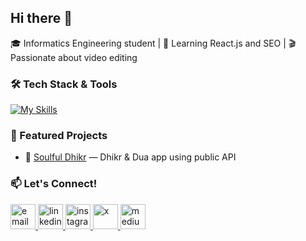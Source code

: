 ## Hi there 👋
🎓 Informatics Engineering student | 🧠 Learning React.js and SEO | 🎬 Passionate about video editing

### 🛠️ Tech Stack & Tools
[![My Skills](https://skillicons.dev/icons?i=react,ts,js,figma,github,ae,pr)](https://skillicons.dev)



### 🚀 Featured Projects
- 🌙 [Soulful Dhikr](https://github.com/chadoincode/soulful-dhikr) — Dhikr & Dua app using public API  

### 📫 Let's Connect!

<p align="left">
  <a href="mailto:ayeshadearraisa@gmail.com" target="_blank">
    <img src="https://cdn.jsdelivr.net/gh/devicons/devicon/icons/google/google-original.svg" height="40" alt="email" />
  </a>
  <a href="https://linkedin.com/in/ayeshadearraisa" target="_blank">
    <img src="https://cdn.jsdelivr.net/gh/devicons/devicon/icons/linkedin/linkedin-original.svg" height="40" alt="linkedin" />
  </a>
  <a href="https://instagram.com/chadoincode" target="_blank">
    <img src="https://cdn.jsdelivr.net/gh/devicons/devicon/icons/instagram/instagram-original.svg" height="40" alt="instagram" />
  </a>
  <a href="https://x.com/usernamekamu" target="_blank">
    <img src="https://cdn.jsdelivr.net/gh/devicons/devicon/icons/twitter/twitter-original.svg" height="40" alt="x" />
  </a>
  <a href="https://medium.com/@usernamekamu" target="_blank">
    <img src="https://cdn.jsdelivr.net/gh/devicons/devicon/icons/medium/medium-original.svg" height="40" alt="medium" />
  </a>
</p>


